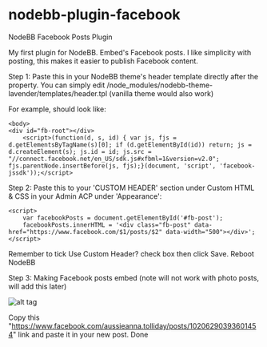 # nodebb-plugin-facebook
NodeBB Facebook Posts Plugin

My first plugin for NodeBB. Embed's Facebook posts. I like simplicity with posting, this makes it easier to publish Facebook content.

Step 1:
Paste this in your NodeBB theme's header template directly after the <body> property. 
You can simply edit /node_modules/nodebb-theme-lavender/templates/header.tpl (vanilla theme would also work)

For example, should look like:
```
<body>
<div id="fb-root"></div>
	<script>(function(d, s, id) { var js, fjs = d.getElementsByTagName(s)[0]; if (d.getElementById(id)) return; js = d.createElement(s); js.id = id; js.src = "//connect.facebook.net/en_US/sdk.js#xfbml=1&version=v2.0"; fjs.parentNode.insertBefore(js, fjs);}(document, 'script', 'facebook-jssdk'));</script>
```

Step 2:
Paste this to your 'CUSTOM HEADER' section under Custom HTML & CSS in your Admin ACP under 'Appearance':
```
<script>
    var facebookPosts = document.getElementById('#fb-post');
    facebookPosts.innerHTML = '<div class="fb-post" data-href="https://www.facebook.com/$1/posts/$2" data-width="500"></div>';
</script>
```
Remember to tick Use Custom Header? check box then click Save. Reboot NodeBB

Step 3:
Making Facebook posts embed (note will not work with photo posts, will add this later)

![alt tag](https://raw.github.com/highkick05/nodebb-plugin-facebook/facebook-plugin.jpg)

Copy this "https://www.facebook.com/aussieanna.tolliday/posts/10206290393601454" link and paste it in your new post. Done



